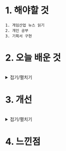 # 1. 해야할 것
```
1. 게임산업 뉴스 읽기
2. 개인 공부
3. 기획서 구현
```



# 2. 오늘 배운 것
```

```
<details>
<summary>접기/펼치기</summary>


</details>



# 3. 개선
```

```
<details>
<summary>접기/펼치기</summary>


</details>



# 4. 느낀점
```

```


